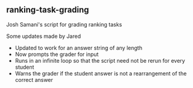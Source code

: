 ## ranking-task-grading

Josh Samani's script for grading ranking tasks

Some updates made by Jared

* Updated to work for an answer string of any length
* Now prompts the grader for input
* Runs in an infinite loop so that the script need not be rerun for every student
* Warns the grader if the student answer is not a rearrangement of the correct answer
